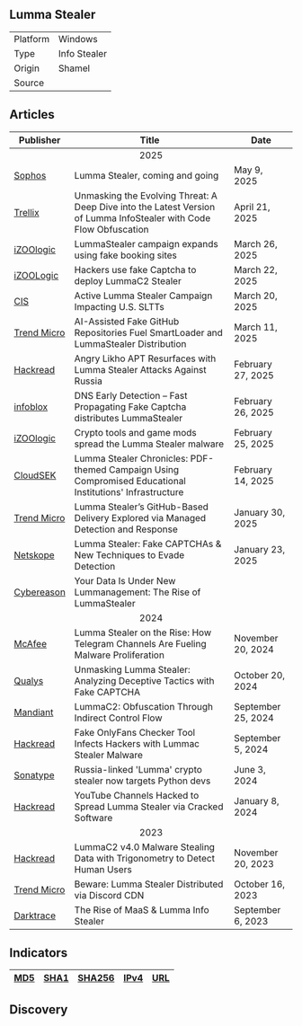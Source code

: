 <h2>Lumma Stealer</h2>
<table>
  <tr>
    <td>Platform</td>
    <td>Windows</td>
  </tr>
  <tr>
    <td>Type</td>
    <td>Info Stealer</td>
  </tr>
  <tr>
    <td>Origin</td>
    <td>Shamel</td>
  </tr>
  <tr>
    <td>Source</td>
    <td>
      <a href=""></a>
    </td>
  </tr>
</table>

<h2>Articles</h2>
<table>
  <thead>
    <tr>
      <th>Publisher</th>
      <th>Title</th>
      <th>Date</th>
    </tr>
  </thead>
  <tbody>
    <tr>
      <td colspan="100" align="center">2025</td>
    </tr>
    <tr>
      <td>
        <a href="https://news.sophos.com/en-us/2025/05/09/lumma-stealer-coming-and-going/">Sophos</a>
      </td>
      <td>Lumma Stealer, coming and going</td>
      <td>May 9, 2025</td>
    </tr>
    <tr>
      <td>
        <a href="https://www.trellix.com/blogs/research/a-deep-dive-into-the-latest-version-of-lumma-infostealer/">Trellix</a>
      </td>
      <td>Unmasking the Evolving Threat: A Deep Dive into the Latest Version of Lumma InfoStealer with Code Flow Obfuscation</td>
      <td>April 21, 2025</td>
    </tr>
    <tr>
      <td>
        <a href="https://izoologic.com/financial-malware/lummastealer-campaign-expands-using-fake-booking-sites/">iZOOlogic</a>
      </td>
      <td>LummaStealer campaign expands using fake booking sites</td>
      <td>March 26, 2025</td>
    </tr>
    <tr>
      <td>
        <a href="https://izoologic.com/financial-malware/hackers-use-fake-captcha-to-deploy-lummac2-stealer/">iZOOLogic</a>
      </td>
      <td>Hackers use fake Captcha to deploy LummaC2 Stealer</td>
      <td>March 22, 2025</td>
    </tr>
    <tr>
      <td>
        <a href="https://www.cisecurity.org/insights/blog/active-lumma-stealer-campaign-impacting-us-sltts">CIS</a>
      </td>
      <td>Active Lumma Stealer Campaign Impacting U.S. SLTTs</td>
      <td>March 20, 2025</td>
    </tr>
    <tr>
      <td>
        <a href="https://www.trendmicro.com/en_us/research/25/c/ai-assisted-fake-github-repositories.html">Trend Micro</a>
      </td>
      <td>AI-Assisted Fake GitHub Repositories Fuel SmartLoader and LummaStealer Distribution</td>
      <td>March 11, 2025</td>
    </tr>
    <tr>
      <td>
        <a href="https://hackread.com/angry-likho-apt-lumma-stealer-attacks-on-russia/">Hackread</a>
      </td>
      <td>Angry Likho APT Resurfaces with Lumma Stealer Attacks Against Russia</td>
      <td>February 27, 2025</td>
    </tr>
      <tr>
      <td>
        <a href="https://blogs.infoblox.com/threat-intelligence/dns-early-detection-fast-propagating-fake-captcha-distributes-lummastealer/">infoblox</a>
      </td>
      <td>DNS Early Detection – Fast Propagating Fake Captcha distributes LummaStealer</td>
      <td>February 26, 2025</td>
    </tr>
    <tr>
      <td>
        <a href="https://izoologic.com/financial-malware/__trashed/">iZOOlogic</a>
      </td>
      <td>Crypto tools and game mods spread the Lumma Stealer malware</td>
      <td>February 25, 2025</td>
    </tr>
    <tr>
      <td>
        <a href="https://www.cloudsek.com/blog/lumma-stealer-chronicles-pdf-themed-campaign-using-compromised-educational-institutions-infrastructure">CloudSEK</a>
      </td>
      <td>Lumma Stealer Chronicles: PDF-themed Campaign Using Compromised Educational Institutions' Infrastructure</td>
      <td>February 14, 2025</td>
    </tr>
    <tr>
      <td>
        <a href="https://www.trendmicro.com/en_us/research/25/a/lumma-stealers-github-based-delivery-via-mdr.html">Trend Micro</a>
      </td>
      <td>Lumma Stealer’s GitHub-Based Delivery Explored via Managed Detection and Response</td>
      <td>January 30, 2025</td>
    </tr>
    <tr>
      <td>
        <a href="https://www.netskope.com/blog/lumma-stealer-fake-captchas-new-techniques-to-evade-detection">Netskope</a>
      </td>
      <td>Lumma Stealer: Fake CAPTCHAs & New Techniques to Evade Detection</td>
      <td>January 23, 2025</td>
    </tr>
    <tr>
      <td>
        <a href="https://www.cybereason.com/blog/threat-analysis-rise-of-lummastealer">Cybereason</a>
      </td>
      <td>Your Data Is Under New Lummanagement: The Rise of LummaStealer</td>
      <td></td>
    </tr>
    <tr>
      <td colspan="100" align="center">2024</td>
    </tr>
    <tr>
      <td>
        <a href="https://www.mcafee.com/blogs/other-blogs/mcafee-labs/lumma-stealer-on-the-rise-how-telegram-channels-are-fueling-malware-proliferation/">McAfee</a>
      </td>
      <td>Lumma Stealer on the Rise: How Telegram Channels Are Fueling Malware Proliferation</td>
      <td>November 20, 2024</td>
    </tr>
    <tr>
      <td>
        <a href="https://blog.qualys.com/vulnerabilities-threat-research/2024/10/20/unmasking-lumma-stealer-analyzing-deceptive-tactics-with-fake-captcha">Qualys</a>
      </td>
      <td>Unmasking Lumma Stealer: Analyzing Deceptive Tactics with Fake CAPTCHA</td>
      <td>October 20, 2024</td>
    </tr>
    <tr>
      <td>
        <a href="https://cloud.google.com/blog/topics/threat-intelligence/lummac2-obfuscation-through-indirect-control-flow">Mandiant</a>
      </td>
      <td>LummaC2: Obfuscation Through Indirect Control Flow</td>
      <td>September 25, 2024</td>
    </tr>
    <tr>
      <td>
        <a href="https://hackread.com/onlyfans-checker-tool-hackers-lummac-stealer-malware/">Hackread</a>
      </td>
      <td>Fake OnlyFans Checker Tool Infects Hackers with Lummac Stealer Malware</td>
      <td>September 5, 2024</td>
    </tr>
    <tr>
      <td>
        <a href="https://www.sonatype.com/blog/crytic-compilers-typosquats-known-crypto-library-drops-windows-trojan">Sonatype</a>
      </td>
      <td>Russia-linked 'Lumma' crypto stealer now targets Python devs</td>
      <td>June 3, 2024</td>
    </tr>
    <tr>
      <td>
        <a href="https://hackread.com/youtube-channels-hacked-lumma-stealer-software/">Hackread</a>
      </td>
      <td>YouTube Channels Hacked to Spread Lumma Stealer via Cracked Software</td>
      <td>January 8, 2024</td>
    </tr>
    <tr>
      <td colspan="100" align="center">2023</td>
    </tr>
    <tr>
      <td>
        <a href="https://hackread.com/lummac2-v4-0-malware-trigonometry-detect-humans/">Hackread</a>
      </td>
      <td>LummaC2 v4.0 Malware Stealing Data with Trigonometry to Detect Human Users</td>
      <td>November 20, 2023</td>
    </tr>
    <tr>
      <td>
        <a href="https://www.trendmicro.com/en_us/research/23/j/beware-lumma-stealer-distributed-via-discord-cdn-.html">Trend Micro</a>
      </td>
      <td>Beware: Lumma Stealer Distributed via Discord CDN</td>
      <td>October 16, 2023</td>
    </tr>
    <tr>
      <td>
        <a href="https://www.darktrace.com/blog/the-rise-of-the-lumma-info-stealer">Darktrace</a>
      </td>
      <td>The Rise of MaaS & Lumma Info Stealer</td>
      <td>September 6, 2023</td>
    </tr>
  </tbody>
</table>


<h2>Indicators</h2>
<table>
  <thead>
    <tr>
      <th>
        <a href="https://github.com/PudgyDragon/Threat-Intel/blob/main/All/Lumma%20Stealer/samples.md5">MD5</a>
      </th>
      <th>
        <a href="https://github.com/PudgyDragon/Threat-Intel/blob/main/All/Lumma%20Stealer/samples.sha1">SHA1</a>
      </th>
      <th>
        <a href="https://github.com/PudgyDragon/Threat-Intel/blob/main/All/Lumma%20Stealer/samples.sha256">SHA256</a>
      </th>
      <th>
        <a href="https://github.com/PudgyDragon/Threat-Intel/blob/main/All/Lumma%20Stealer/IPv4.txt">IPv4</a>
      </th>
      <th>
        <a href="https://github.com/PudgyDragon/Threat-Intel/blob/main/All/Lumma%20Stealer/url.txt">URL</a>
      </th>
    </tr>
  </thead>
</table>


<h2>Discovery</h2>

